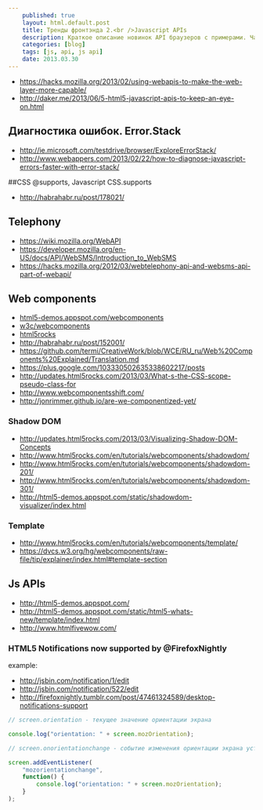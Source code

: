```yaml
---
    published: true
    layout: html.default.post
    title: Тренды фронтэнда 2.<br />Javascript APIs
    description: Краткое описание новинок API браузеров с примерами. Часть 2.
    categories: [blog]
    tags: [js, api, js api]
    date: 2013.03.30
---
```


* <https://hacks.mozilla.org/2013/02/using-webapis-to-make-the-web-layer-more-capable/>
* <http://daker.me/2013/06/5-html5-javascript-apis-to-keep-an-eye-on.html>

## Диагностика ошибок. Error.Stack
* <http://ie.microsoft.com/testdrive/browser/ExploreErrorStack/>
* <http://www.webappers.com/2013/02/22/how-to-diagnose-javascript-errors-faster-with-error-stack/>

##CSS @supports, Javascript CSS.supports
* <http://habrahabr.ru/post/178021/>

## Telephony
* <https://wiki.mozilla.org/WebAPI>
* <https://developer.mozilla.org/en-US/docs/API/WebSMS/Introduction_to_WebSMS>
* <https://hacks.mozilla.org/2012/03/webtelephony-api-and-websms-api-part-of-webapi/>

## Web components

* [html5-demos.appspot.com/webcomponents](http://html5-demos.appspot.com/static/webcomponents/index.html)
* [w3c/webcomponents](https://dvcs.w3.org/hg/webcomponents/raw-file/tip/explainer/index.html)
* [html5rocks](http://www.html5rocks.com/en/tutorials/#webcomponents)
* <http://habrahabr.ru/post/152001/>
* <https://github.com/termi/CreativeWork/blob/WCE/RU_ru/Web%20Components%20Explained/Translation.md>
* <https://plus.google.com/103330502635338602217/posts>
* <http://updates.html5rocks.com/2013/03/What-s-the-CSS-scope-pseudo-class-for>
* <http://www.webcomponentsshift.com/>
* <http://jonrimmer.github.io/are-we-componentized-yet/>

### Shadow DOM
* <http://updates.html5rocks.com/2013/03/Visualizing-Shadow-DOM-Concepts>
* <http://www.html5rocks.com/en/tutorials/webcomponents/shadowdom/>
* <http://www.html5rocks.com/en/tutorials/webcomponents/shadowdom-201/>
* <http://www.html5rocks.com/en/tutorials/webcomponents/shadowdom-301/>
* <http://html5-demos.appspot.com/static/shadowdom-visualizer/index.html>

### Template
* <http://www.html5rocks.com/en/tutorials/webcomponents/template/>
* <https://dvcs.w3.org/hg/webcomponents/raw-file/tip/explainer/index.html#template-section>


## Js APIs
* <http://html5-demos.appspot.com/>
* <http://html5-demos.appspot.com/static/html5-whats-new/template/index.html>
* <http://www.htmlfivewow.com/>

### HTML5 Notifications now supported by @FirefoxNightly
example:
* <http://jsbin.com/notification/1/edit>
* <http://jsbin.com/notification/522/edit>
* <http://firefoxnightly.tumblr.com/post/47461324589/desktop-notifications-support>

~~~js
// screen.orientation - текущее значение ориентации экрана

console.log("orientation: " + screen.mozOrientation);

// screen.onorientationchange - событие изменения ориентации экрана устройства

screen.addEventListener(
    "mozorientationchange",
    function() {
        console.log("orientation: " + screen.mozOrientation);
    }
);
~~~
